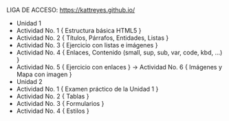 LIGA DE ACCESO: https://kattreyes.github.io/

* Unidad 1 
*  Actividad No. 1 { Estructura básica HTML5 } 
*  Actividad No. 2 { Títulos, Párrafos, Entidades, Listas }
*  Actividad No. 3 { Ejercicio con listas e imágenes }
*  Actividad No. 4 { Enlaces, Contenido (small, sup, sub, var, code, kbd, ...) }
*  Actividad No. 5 { Ejercicio con enlaces } → Actividad No. 6 { Imágenes y Mapa con imagen }
* Unidad 2 
* Actividad No. 1 { Examen práctico de la Unidad 1 }
* Actividad No. 2 { Tablas }
* Actividad No. 3 { Formularios }
* Actividad No. 4 { Estilos } 
